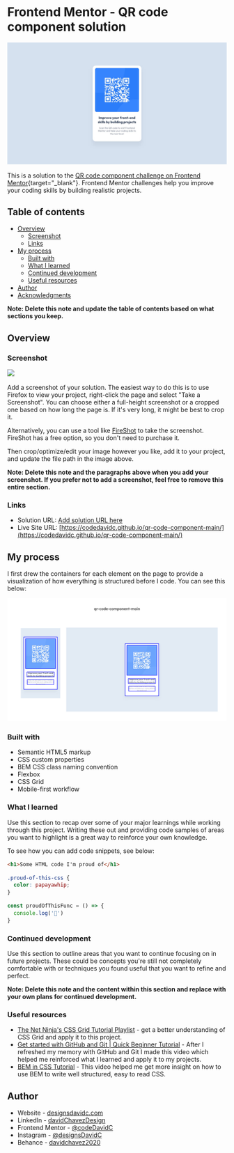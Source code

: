 # Frontend Mentor - QR code component solution

![Web design layout of front end mentor QR Code Component Solution](./design/desktop-design.jpg)

This is a solution to the [QR code component challenge on Frontend Mentor](https://www.frontendmentor.io/challenges/qr-code-component-iux_sIO_H){target="_blank"}. Frontend Mentor challenges help you improve your coding skills by building realistic projects. 

## Table of contents

- [Overview](#overview)
  - [Screenshot](#screenshot)
  - [Links](#links)
- [My process](#my-process)
  - [Built with](#built-with)
  - [What I learned](#what-i-learned)
  - [Continued development](#continued-development)
  - [Useful resources](#useful-resources)
- [Author](#author)
- [Acknowledgments](#acknowledgments)

**Note: Delete this note and update the table of contents based on what sections you keep.**

## Overview

### Screenshot

![](./screenshot.jpg)

Add a screenshot of your solution. The easiest way to do this is to use Firefox to view your project, right-click the page and select "Take a Screenshot". You can choose either a full-height screenshot or a cropped one based on how long the page is. If it's very long, it might be best to crop it.

Alternatively, you can use a tool like [FireShot](https://getfireshot.com/) to take the screenshot. FireShot has a free option, so you don't need to purchase it. 

Then crop/optimize/edit your image however you like, add it to your project, and update the file path in the image above.

**Note: Delete this note and the paragraphs above when you add your screenshot. If you prefer not to add a screenshot, feel free to remove this entire section.**


### Links

- Solution URL: [Add solution URL here](https://your-solution-url.com)
- Live Site URL: [https://codedavidc.github.io/qr-code-component-main/](https://codedavidc.github.io/qr-code-component-main/)


## My process

I first drew the containers for each element on the page to provide a visualization of how everything is structured before I code. You can see this below:

![Web page design with drawn out box containers](./design/Container%20Outline.jpg)


### Built with

- Semantic HTML5 markup
- CSS custom properties
- BEM CSS class naming convention
- Flexbox
- CSS Grid
- Mobile-first workflow


### What I learned

Use this section to recap over some of your major learnings while working through this project. Writing these out and providing code samples of areas you want to highlight is a great way to reinforce your own knowledge.

To see how you can add code snippets, see below:

```html
<h1>Some HTML code I'm proud of</h1>
```
```css
.proud-of-this-css {
  color: papayawhip;
}
```
```js
const proudOfThisFunc = () => {
  console.log('🎉')
}
```


### Continued development

Use this section to outline areas that you want to continue focusing on in future projects. These could be concepts you're still not completely comfortable with or techniques you found useful that you want to refine and perfect.

**Note: Delete this note and the content within this section and replace with your own plans for continued development.**


### Useful resources

- [The Net Ninja's CSS Grid Tutorial Playlist](https://www.youtube.com/playlist?list=PL4cUxeGkcC9itC4TxYMzFCfveyutyPOCY) - get a better understanding of CSS Grid and apply it to this project.
- [Get started with GitHub and Git | Quick Beginner Tutorial](https://www.youtube.com/watch?v=lK5NsSBjSFs) - After I refreshed my memory with GitHub and Git I made this video which helped me reinforced what I learned and apply it to my projects.
- [BEM in CSS Tutorial](https://www.youtube.com/watch?v=N1TYlM0GA5E) - This video helped me get more insight on how to use BEM to write well structured, easy to read CSS.


## Author

- Website - [designsdavidc.com](https://www.designsdavidc.com)
- LinkedIn - [davidChavezDesign](https://www.linkedin.com/in/davidchavezdesign/)
- Frontend Mentor - [@codeDavidC](https://www.frontendmentor.io/profile/codeDavidC)
- Instagram - [@designsDavidC](https://www.instagram.com/designsdavidc/)
- Behance - [davidchavez2020](https://www.behance.net/davidchavez2020)
